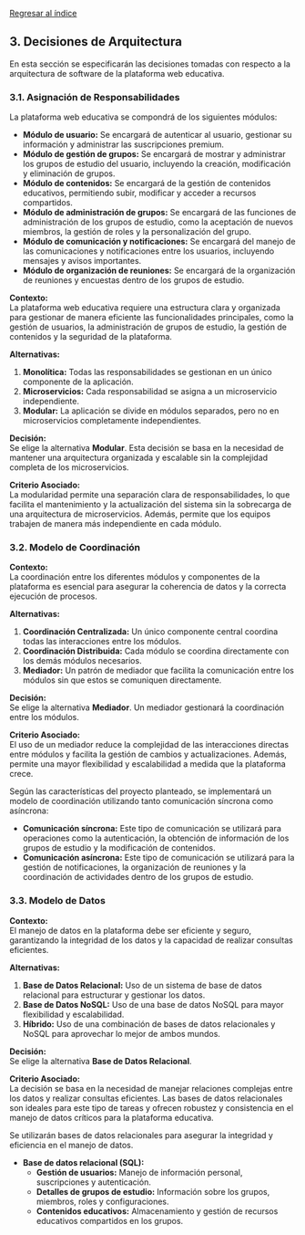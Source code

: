 [Regresar al índice](../README.md)

## 3. Decisiones de Arquitectura

En esta sección se especificarán las decisiones tomadas con respecto a la arquitectura de software de la plataforma web educativa.

### 3.1. Asignación de Responsabilidades

La plataforma web educativa se compondrá de los siguientes módulos:

- **Módulo de usuario:** Se encargará de autenticar al usuario, gestionar su información y administrar las suscripciones premium.
- **Módulo de gestión de grupos:** Se encargará de mostrar y administrar los grupos de estudio del usuario, incluyendo la creación, modificación y eliminación de grupos.
- **Módulo de contenidos:** Se encargará de la gestión de contenidos educativos, permitiendo subir, modificar y acceder a recursos compartidos.
- **Módulo de administración de grupos:** Se encargará de las funciones de administración de los grupos de estudio, como la aceptación de nuevos miembros, la gestión de roles y la personalización del grupo.
- **Módulo de comunicación y notificaciones:** Se encargará del manejo de las comunicaciones y notificaciones entre los usuarios, incluyendo mensajes y avisos importantes.
- **Módulo de organización de reuniones:** Se encargará de la organización de reuniones y encuestas dentro de los grupos de estudio.

**Contexto:**  
La plataforma web educativa requiere una estructura clara y organizada para gestionar de manera eficiente las funcionalidades principales, como la gestión de usuarios, la administración de grupos de estudio, la gestión de contenidos y la seguridad de la plataforma.

**Alternativas:**  
1. **Monolítica:** Todas las responsabilidades se gestionan en un único componente de la aplicación.
2. **Microservicios:** Cada responsabilidad se asigna a un microservicio independiente.
3. **Modular:** La aplicación se divide en módulos separados, pero no en microservicios completamente independientes.

**Decisión:**  
Se elige la alternativa **Modular**. Esta decisión se basa en la necesidad de mantener una arquitectura organizada y escalable sin la complejidad completa de los microservicios.

**Criterio Asociado:**  
La modularidad permite una separación clara de responsabilidades, lo que facilita el mantenimiento y la actualización del sistema sin la sobrecarga de una arquitectura de microservicios. Además, permite que los equipos trabajen de manera más independiente en cada módulo.

### 3.2. Modelo de Coordinación

**Contexto:**  
La coordinación entre los diferentes módulos y componentes de la plataforma es esencial para asegurar la coherencia de datos y la correcta ejecución de procesos.

**Alternativas:**  
1. **Coordinación Centralizada:** Un único componente central coordina todas las interacciones entre los módulos.
2. **Coordinación Distribuida:** Cada módulo se coordina directamente con los demás módulos necesarios.
3. **Mediador:** Un patrón de mediador que facilita la comunicación entre los módulos sin que estos se comuniquen directamente.

**Decisión:**  
Se elige la alternativa **Mediador**. Un mediador gestionará la coordinación entre los módulos.

**Criterio Asociado:**  
El uso de un mediador reduce la complejidad de las interacciones directas entre módulos y facilita la gestión de cambios y actualizaciones. Además, permite una mayor flexibilidad y escalabilidad a medida que la plataforma crece.

Según las características del proyecto planteado, se implementará un modelo de coordinación utilizando tanto comunicación síncrona como asíncrona:

- **Comunicación síncrona:** Este tipo de comunicación se utilizará para operaciones como la autenticación, la obtención de información de los grupos de estudio y la modificación de contenidos.
- **Comunicación asíncrona:** Este tipo de comunicación se utilizará para la gestión de notificaciones, la organización de reuniones y la coordinación de actividades dentro de los grupos de estudio.

### 3.3. Modelo de Datos

**Contexto:**  
El manejo de datos en la plataforma debe ser eficiente y seguro, garantizando la integridad de los datos y la capacidad de realizar consultas eficientes.

**Alternativas:**  
1. **Base de Datos Relacional:** Uso de un sistema de base de datos relacional para estructurar y gestionar los datos.
2. **Base de Datos NoSQL:** Uso de una base de datos NoSQL para mayor flexibilidad y escalabilidad.
3. **Híbrido:** Uso de una combinación de bases de datos relacionales y NoSQL para aprovechar lo mejor de ambos mundos.

**Decisión:**  
Se elige la alternativa **Base de Datos Relacional**.

**Criterio Asociado:**  
La decisión se basa en la necesidad de manejar relaciones complejas entre los datos y realizar consultas eficientes. Las bases de datos relacionales son ideales para este tipo de tareas y ofrecen robustez y consistencia en el manejo de datos críticos para la plataforma educativa.

Se utilizarán bases de datos relacionales para asegurar la integridad y eficiencia en el manejo de datos.

- **Base de datos relacional (SQL):**
  - **Gestión de usuarios:** Manejo de información personal, suscripciones y autenticación.
  - **Detalles de grupos de estudio:** Información sobre los grupos, miembros, roles y configuraciones.
  - **Contenidos educativos:** Almacenamiento y gestión de recursos educativos compartidos en los grupos.

